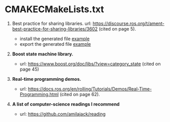 # CMAKECMakeLists.txt

1. Best practice for sharing libraries. url: https://discourse.ros.org/t/ament-best-practice-for-sharing-libraries/3602 (cited on page 5).
   * install the generated file [example](https://github.com/ament/ament_index/blob/1df2aef4d7f1271d80082cc01aa08e13bfc58fce/ament_index_cpp/CMakeLists.txt#L51)
   * export the generated file  [example](https://github.com/ament/ament_index/blob/1df2aef4d7f1271d80082cc01aa08e13bfc58fce/ament_index_cpp/CMakeLists.txt#L30)


2. **Boost state machine library.**
   * url: https://www.boost.org/doc/libs/?view=category_state (cited on page 45)


3. **Real-time programming demos.**
   * url: https://docs.ros.org/en/rolling/Tutorials/Demos/Real-Time-Programming.html (cited on page 62).

4. **A list of computer-science readings I recommend**
   * url: https://github.com/amilajack/reading
